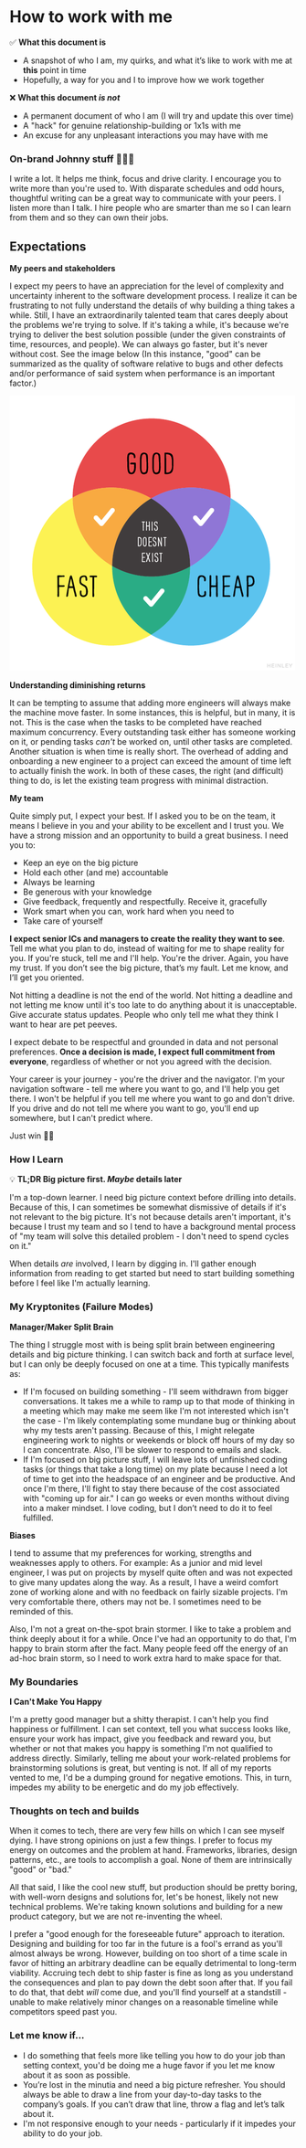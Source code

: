 # How to work with me


✅ **What this document is**

- A snapshot of who I am, my quirks, and what it’s like to work with me at **this** point in time
- Hopefully, a way for you and I to improve how we work together


❌ **What this document _is not_**

- A permanent document of who I am (I will try and update this over time)
- A "hack" for genuine relationship-building or 1x1s with me
- An excuse for any unpleasant interactions you may have with me


### On-brand Johnny stuff 👨🏾‍🦲

I write a lot. It helps me think, focus and drive clarity. I encourage you to write more than you're used to. With disparate schedules and odd hours, thoughtful writing can be a great way to communicate with your peers. I listen more than I talk. I hire people who are smarter than me so I can learn from them and so they can own their jobs.

## Expectations

**My peers and stakeholders**
    
I expect my peers to have an appreciation for the level of complexity and uncertainty inherent to the software development process. I realize it can be frustrating to not fully understand the details of why building a thing takes a while. Still, I have an extraordinarily talented team that cares deeply about the problems we're trying to solve. If it's taking a while, it's because we're trying to deliver the best solution possible (under the given constraints of time, resources, and people). We can always go faster, but it's never without cost. See the image below (In this instance, "good" can be summarized as the quality of software relative to bugs and other defects and/or performance of said system when performance is an important factor.)
    
![assets/fast-cheap-good.png](assets/fast-cheap-good.png)
    
**Understanding diminishing returns**
    
It can be tempting to assume that adding more engineers will always make the machine move faster. In some instances, this is helpful, but in many, it is not. This is the case when the tasks to be completed have reached maximum concurrency. Every outstanding task either has someone working on it, or pending tasks *can't* be worked on, until other tasks are completed. Another situation is when time is really short. The overhead of adding and onboarding a new engineer to a project can exceed the amount of time left to actually finish the work. In both of these cases, the right (and difficult) thing to do, is let the existing team progress with minimal distraction.
    
**My team**
    
Quite simply put, I expect your best. If I asked you to be on the team, it means I believe in you and your ability to be excellent and I trust you. We have a strong mission and an opportunity to build a great business. I need you to:
    
- Keep an eye on the big picture
- Hold each other (and me) accountable
- Always be learning
- Be generous with your knowledge
- Give feedback, frequently and respectfully. Receive it, gracefully
- Work smart when you can, work hard when you need to
- Take care of yourself
    
**I expect senior ICs and managers to create the reality they want to see**. Tell me what you plan to do, instead of waiting for me to shape reality for you. If you're stuck, tell me and I'll help. You're the driver. Again, you have my trust. If you don’t see the big picture, that’s my fault. Let me know, and I’ll get you oriented.
    
Not hitting a deadline is not the end of the world. Not hitting a deadline and not letting me know until it's too late to do anything about it is unacceptable. Give accurate status updates. People who only tell me what they think I want to hear are pet peeves.
    
I expect debate to be respectful and grounded in data and not personal preferences. **Once a decision is made, I expect full commitment from everyone**, regardless of whether or not you agreed with the decision.

Your career is your journey - you're the driver and the navigator. I'm your navigation software - tell me where you want to go, and I'll help you get there. I won't be helpful if you tell me where you want to go and don't drive. If you drive and do not tell me where you want to go, you'll end up somewhere, but I can't predict where.

Just win 🤙🏾

### How I Learn

💡 **TL;DR Big picture first. *Maybe* details later**


I'm a top-down learner. I need big picture context before drilling into details. Because of this, I can sometimes be somewhat dismissive of details if it's not relevant to the big picture. It's not because details aren't important, it's because I trust my team and so I tend to have a background mental process of "my team will solve this detailed problem - I don't need to spend cycles on it."

When details *are* involved, I learn by digging in. I'll gather enough information from reading to get started but need to start building something before I feel like I'm actually learning.

### My Kryptonites (Failure Modes)

**Manager/Maker Split Brain**

The thing I struggle most with is being split brain between engineering details and big picture thinking. I can switch back and forth at surface level, but I can only be deeply focused on one at a time. This typically manifests as:

- If I'm focused on building something - I'll seem withdrawn from bigger conversations. It takes me a while to ramp up to that mode of thinking in a meeting which may make me seem like I'm not interested which isn't the case - I'm likely contemplating some mundane bug or thinking about why my tests aren't passing. Because of this, I might relegate engineering work to nights or weekends or block off hours of my day so I can concentrate. Also, I'll be slower to respond to emails and slack.
- If I'm focused on big picture stuff, I will leave lots of unfinished coding tasks (or things that take a long time) on my plate because I need a lot of time to get into the headspace of an engineer and be productive. And once I'm there, I'll fight to stay there because of the cost associated with "coming up for air." I can go weeks or even months without diving into a maker mindset. I love coding, but I don’t need to do it to feel fulfilled.

**Biases**

I tend to assume that my preferences for working, strengths and weaknesses apply to others. For example: As a junior and mid level engineer, I was put on projects by myself quite often and was not expected to give many updates along the way. As a result, I have a weird comfort zone of working alone and with no feedback on fairly sizable projects. I'm very comfortable there, others may not be. I sometimes need to be reminded of this.

Also, I'm not a great on-the-spot brain stormer. I like to take a problem and think deeply about it for a while. Once I've had an opportunity to do that, I'm happy to brain storm after the fact. Many people feed off the energy of an ad-hoc brain storm, so I need to work extra hard to make space for that.

### My Boundaries

**I Can't Make You Happy**

I'm a pretty good manager but a shitty therapist. I can't help you find happiness or fulfillment. I can set context, tell you what success looks like, ensure your work has impact, give you feedback and reward you, but whether or not that makes you happy is something I'm not qualified to address directly. Similarly, telling me about your work-related problems for brainstorming solutions is great, but venting is not. If all of my reports vented to me, I'd be a dumping ground for negative emotions. This, in turn, impedes my ability to be energetic and do my job effectively.

### Thoughts on tech and builds

When it comes to tech, there are very few hills on which I can see myself dying. I have strong opinions on just a few things. I prefer to focus my energy on outcomes and the problem at hand. Frameworks, libraries, design patterns, etc., are tools to accomplish a goal. None of them are intrinsically "good" or "bad."

All that said, I like the cool new stuff, but production should be pretty boring, with well-worn designs and solutions for, let's be honest, likely not new technical problems. We're taking known solutions and building for a new product category, but we are not re-inventing the wheel.

I prefer a "good enough for the foreseeable future" approach to iteration. Designing and building for too far in the future is a fool's errand as you'll almost always be wrong. However, building on too short of a time scale in favor of hitting an arbitrary deadline can be equally detrimental to long-term viability. Accruing tech debt to ship faster is fine as long as you understand the consequences and plan to pay down the debt soon after that. If you fail to do that, that debt *will* come due, and you'll find yourself at a standstill - unable to make relatively minor changes on a reasonable timeline while competitors speed past you.

### Let me know if...

- I do something that feels more like telling you how to do your job than setting context, you'd be doing me a huge favor if you let me know about it as soon as possible.
- You’re lost in the minutia and need a big picture refresher. You should always be able to draw a line from your day-to-day tasks to the company’s goals. If you can’t draw that line, throw a flag and let’s talk about it.
- I'm not responsive enough to your needs - particularly if it impedes your ability to do your job.
